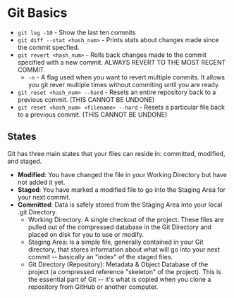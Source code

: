 # Git Basics

* `git log -10` - Show the last ten commits
* `git diff --stat <hash_num>` - Prints stats about changes made since the commit specfied.
* `git revert <hash_num>` - Rolls back changes made to the commit specified with a new commit. ALWAYS REVERT TO THE MOST RECENT COMMIT.
  * `-n` - A flag used when you want to revert multiple commits. It allows you git rever multiple times without commiting
    until you are ready.
* `git reset <hash_num> --hard` - Resets an entire repository back to a previous commit. (THIS CANNOT BE UNDONE)
* `git reset <hash_num> <filename> --hard` - Resets a particular file back to a previous commit. (THIS CANNOT BE UNDONE)

## States

Git has three main states that your files can reside in: committed, modified, and staged.

* __Modified__: You have changed the file in your Working Directory but have not added it yet.
* __Staged__: You have marked a modified file to go into the Staging Area for your next commit.
* __Committed__: Data is safely stored from the Staging Area into your local .git Directory.
  * Working Directory: A single checkout of the project. These files are pulled out of the compressed database in the Git Directory and placed on disk for you to use or modify.
  * Staging Area: Is a simple file, generally contained in your Git directory, that stores information about what will go into your next commit -- basically an "index" of the staged files.
  * Git Directory (Repository): Metadata & Object Database of the project (a compressed reference "skeleton" of the project). This is the essential part of Git -- it's what is copied when you clone a repository from GitHub or another computer.
